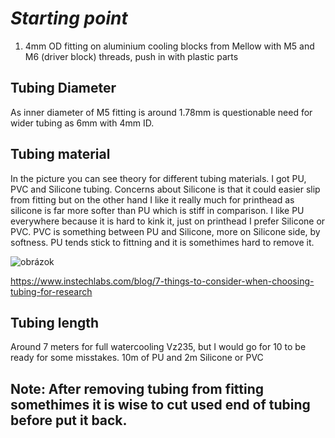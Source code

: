 # *Starting point*

1. 4mm OD fitting on aluminium cooling blocks from Mellow with M5 and M6 (driver block) threads, push in with plastic parts

## Tubing Diameter
   As inner diameter of M5 fitting is around 1.78mm is questionable need for wider tubing as 6mm with 4mm ID.

## Tubing material

In the picture you can see theory for different tubing materials. I got PU, PVC and Silicone tubing. Concerns about Silicone is that it could easier slip from fitting but on the other hand I like it really much for printhead as silicone is far more softer than PU which is stiff in comparison. I like PU everywhere because it is hard to kink it, just on printhead I prefer Silicone or PVC. PVC is something between PU and Silicone, more on Silicone side, by softness. PU tends stick to fittning and it is somethimes hard to remove it.

![obrázok](https://github.com/lukascechovic/watercooling/assets/12114252/987efa5f-4e75-4719-a752-1f6181b45c1a)


   https://www.instechlabs.com/blog/7-things-to-consider-when-choosing-tubing-for-research

## Tubing length

Around 7 meters for full watercooling Vz235, but I would go for 10 to be ready for some misstakes. 10m of PU and 2m Silicone or PVC

## Note: After removing tubing from fitting somethimes it is wise to cut used end of tubing before put it back.

   
